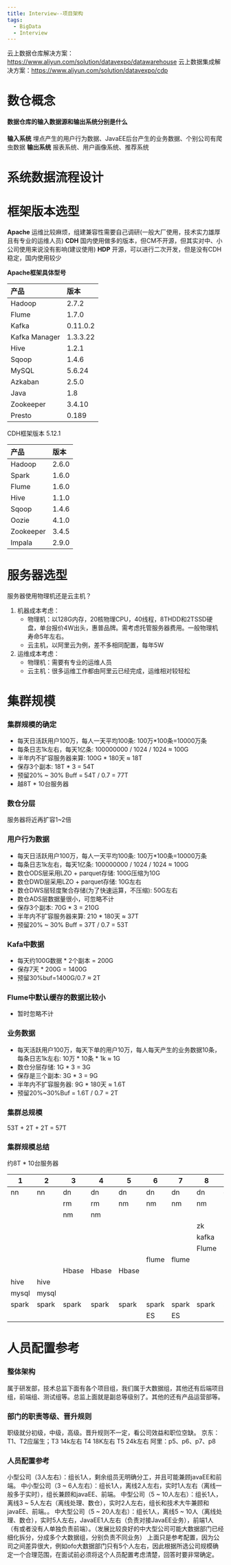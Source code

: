 ```yaml
---
title: Interview--项目架构
tags:
  - BigData
  - Interview
---
```

云上数据仓库解决方案：https://www.aliyun.com/solution/datavexpo/datawarehouse
云上数据集成解决方案：https://www.aliyun.com/solution/datavexpo/cdp

# 数仓概念
#### 数据仓库的输入数据源和输出系统分别是什么
**输入系统** 埋点产生的用户行为数据、JavaEE后台产生的业务数据、个别公司有爬虫数据
**输出系统** 报表系统、用户画像系统、推荐系统

# 系统数据流程设计
<!-- TODO 手绘数仓架构图并讲述 -->

# 框架版本选型
**Apache** 运维比较麻烦，组建兼容性需要自己调研(一般大厂使用，技术实力雄厚且有专业的运维人员)
**CDH** 国内使用做多的版本，但CM不开源，但其实对中、小公司使用来说没有影响(建议使用)
**HDP** 开源，可以进行二次开发，但是没有CDH稳定，国内使用较少

**Apache框架具体型号**

| 产品          | 版本     |
| :------------ | :------- |
| Hadoop        | 2.7.2    |
| Flume         | 1.7.0    |
| Kafka         | 0.11.0.2 |
| Kafka Manager | 1.3.3.22 |
| Hive          | 1.2.1    |
| Sqoop         | 1.4.6    |
| MySQL         | 5.6.24   |
| Azkaban       | 2.5.0    |
| Java          | 1.8      |
| Zookeeper     | 3.4.10   |
| Presto        | 0.189    |

CDH框架版本 5.12.1

| 产品      | 版本  |
| :-------- | :---- |
| Hadoop    | 2.6.0 |
| Spark     | 1.6.0 |
| Flume     | 1.6.0 |
| Hive      | 1.1.0 |
| Sqoop     | 1.4.6 |
| Oozie     | 4.1.0 |
| Zookeeper | 3.4.5 |
| Impala    | 2.9.0 |

# 服务器选型
服务器使用物理机还是云主机？
1. 机器成本考虑：
   * 物理机：以128G内存，20核物理CPU，40线程，8THDD和2TSSD硬盘，单台报价4W出头，惠普品牌。需考虑托管服务器费用。一般物理机寿命5年左右。
   * 云主机，以阿里云为例，差不多相同配置，每年5W
2. 运维成本考虑：
   * 物理机：需要有专业的运维人员
   * 云主机：很多运维工作都由阿里云已经完成，运维相对较轻松


# 集群规模
### 集群规模的确定
 * 每天日活跃用户100万，每人一天平均100条: 100万*100条=10000万条
 * 每条日志1k左右，每天1亿条: 100000000 / 1024 / 1024 ≈ 100G
 * 半年内不扩容服务器来算: 100G * 180天 ≈ 18T
 * 保存3个副本: 18T * 3 = 54T
 * 预留20% ~ 30% Buff = 54T / 0.7 = 77T
 * 越8T * 10台服务器

### 数仓分层
服务器将近再扩容1~2倍
<!-- TODO 详述 -->

### 用户行为数据
 * 每天日活跃用户100万，每人一天平均100条: 100万*100条=10000万条
 * 每条日志1k左右，每天1亿条: 100000000 / 1024 / 1024 ≈ 100G
 * 数仓ODS层采用LZO + parquet存储: 100G压缩为10G
 * 数仓DWD层采用LZO + parquet存储: 10G左右
 * 数仓DWS层轻度聚合存储(为了快速运算，不压缩): 50G左右
 * 数仓ADS层数据量很小，可忽略不计
 * 保存3个副本: 70G * 3 = 210G
 * 半年内不扩容服务器来算: 210 * 180天 ≈ 37T
 * 预留20% ~ 30% Buff = 37T / 0.7 = 53T

### Kafa中数据
 * 每天约100G数据 * 2个副本 = 200G
 * 保存7天 * 200G = 1400G
 * 预留30%buf=1400G/0.7 ≈ 2T

### Flume中默认缓存的数据比较小
 * 暂时忽略不计

### 业务数据
 * 每天活跃用户100万，每天下单的用户10万，每人每天产生的业务数据10条，每条日志1k左右: 10万 * 10条 * 1k ≈ 1G
 * 数仓分层存储: 1G * 3 = 3G
 * 保存是三个副本: 3G * 3 = 9G
 * 半年内不扩容服务器: 9G * 180天 ≈ 1.6T
 * 预留20%~30%Buf = 1.6T / 0.7 = 2T

### 集群总规模
53T + 2T + 2T = 57T

### 集群规模总结
约8T * 10台服务器


| 1     | 2     | 3     | 4     | 5     | 6     | 7     | 8     | 9     | 10    |
| ----- | ----- | ----- | ----- | ----- | ----- | ----- | ----- | ----- | ----- |
| nn    | nn    | dn    | dn    | dn    | dn    | dn    | dn    | dn    | dn    |
|       |       | rm    | rm    | nm    | nm    | nm    | nm    | nm    | nm    |
|       |       | nm    | nm    |       |       |       |       |       |       |
|       |       |       |       |       |       |       | zk    | zk    | zk    |
|       |       |       |       |       |       |       | kafka | kafka | kafka |
|       |       |       |       |       |       |       | Flume | Flume | flume |
|       |       |       |       |       | flume | flume |       |       |       |
|       |       | Hbase | Hbase | Hbase |       |       |       |       |       |
| hive  | hive  |       |       |       |       |       |       |       |       |
| mysql | mysql |       |       |       |       |       |       |       |       |
| spark | spark | spark | spark | spark | spark | spark | spark | spark | spark |
|       |       |       |       |       | ES    | ES    |       |       |       |

# 人员配置参考
### 整体架构
属于研发部，技术总监下面有各个项目组，我们属于大数据组，其他还有后端项目组，前端组、测试组等。总监上面就是副总等级别了。其他的还有产品运营部等。

### 部门的职责等级、晋升规则
职级就分初级，中级，高级。晋升规则不一定，看公司效益和职位空缺。
京东：T1、T2应届生；T3 14k左右   T4 18K左右  T5  24k左右
阿里：p5、p6、p7、p8


### 人员配置参考
小型公司（3人左右）：组长1人，剩余组员无明确分工，并且可能兼顾javaEE和前端。
中小型公司（3 ~ 6人左右）：组长1人，离线2人左右，实时1人左右（离线一般多于实时），组长兼顾和javaEE、前端。
中型公司（5 ~ 10人左右）：组长1人，离线3 ~ 5人左右（离线处理、数仓），实时2人左右，组长和技术大牛兼顾和javaEE、前端。。
中大型公司（5 ~ 20人左右）：组长1人，离线5 ~ 10人（离线处理、数仓），实时5人左右，JavaEE1人左右（负责对接JavaEE业务），前端1人（有或者没有人单独负责前端）。（发展比较良好的中大型公司可能大数据部门已经细化拆分，分成多个大数据组，分别负责不同业务）
上面只是参考配置，因为公司之间差异很大，例如ofo大数据部门只有5个人左右，因此根据所选公司规模确定一个合理范围，在面试前必须将这个人员配置考虑清楚，回答时要非常确定。


